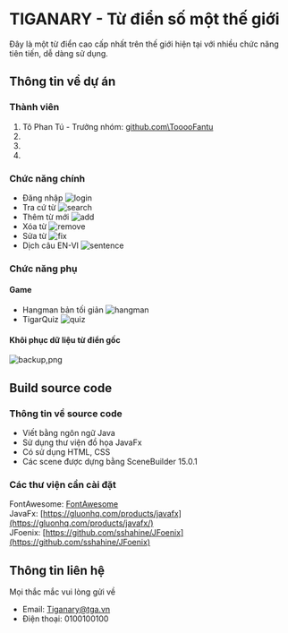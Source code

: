 # TIGANARY - Từ điển số một thế giới

Đây là một từ điển cao cấp nhất trên thế giới hiện tại với nhiều chức năng tiên tiến, dễ dàng sử dụng.


## Thông tin về dự án

### Thành viên


1. Tô Phan Tú - Trưởng nhóm: [github.com\TooooFantu](https://github.com/TooooFantu) 
2. 
3. 
4.
### Chức năng chính
* Đăng nhập
![login](https://github.com/TooooFantu/Tiganary/assets/125236336/986abe95-ddb9-4037-8fe7-9a47867abde5)
* Tra cứ từ
![search](https://github.com/TooooFantu/Tiganary/assets/125236336/4ee42f77-8117-48a0-aa62-56d5784dc56e)
* Thêm từ mới
![add](https://github.com/TooooFantu/Tiganary/assets/125236336/311c7a3e-d855-4c5c-8f70-753bd2b75029)
* Xóa từ
![remove](https://github.com/TooooFantu/Tiganary/assets/125236336/02ab9968-f74c-4b62-a5b4-89d6f4bd4bf5)
* Sửa từ
![fix](https://github.com/TooooFantu/Tiganary/assets/125236336/62a0cde1-863a-4653-9c00-4829af2b7ad3)
* Dịch câu EN-VI
![sentence](https://github.com/TooooFantu/Tiganary/assets/125236336/303e3602-b2c7-45dd-81fa-75eaf6e4722a)
### Chức năng phụ
#### Game 
* Hangman bản tối giản
![hangman](https://github.com/TooooFantu/Tiganary/assets/125236336/b6d5a2f3-8c0a-4582-9a82-3f787d405af0)
* TigarQuiz
![quiz](https://github.com/TooooFantu/Tiganary/assets/125236336/92b24523-a9c1-44c9-b494-f3962dc4110a)
#### Khôi phục dữ liệu từ điển gốc
![backup,png](https://github.com/TooooFantu/Tiganary/assets/125236336/00695e5b-fd95-49f2-bfc1-1c62ce4b90b9)
## Build source code
### Thông tin về source code
* Viết bằng ngôn ngữ Java
* Sử dụng thư viện đồ họa JavaFx
* Có sử dụng HTML, CSS
* Các scene được dựng bằng SceneBuilder 15.0.1
### Các thư viện cần cài đặt
FontAwesome: [FontAwesome](https://github.com/Jerady/fontawesomefx-glyphsbrowser/files/1441864/SearchBar.fontawesomefx-glyphsbrowser-1.3.0.zip)  
JavaFx: [https://gluonhq.com/products/javafx](https://gluonhq.com/products/javafx/)  
JFoenix: [https://github.com/sshahine/JFoenix](https://github.com/sshahine/JFoenix)

## Thông tin liên hệ
Mọi thắc mắc vui lòng gửi về
* Email: Tiganary@tga.vn
* Điện thoại: 0100100100
